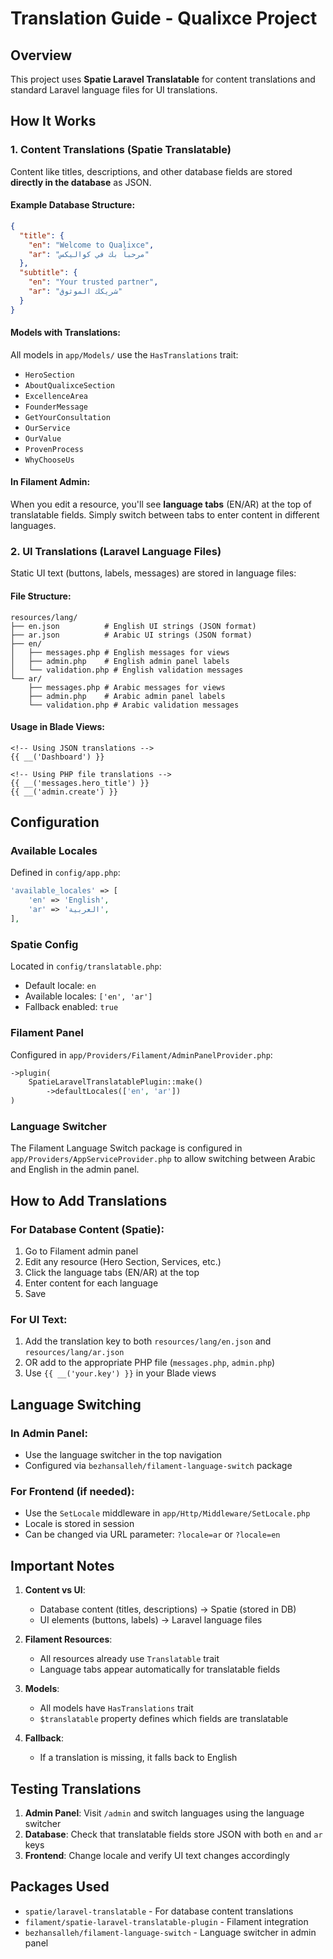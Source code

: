 # Translation Guide - Qualixce Project

## Overview
This project uses **Spatie Laravel Translatable** for content translations and standard Laravel language files for UI translations.

## How It Works

### 1. Content Translations (Spatie Translatable)
Content like titles, descriptions, and other database fields are stored **directly in the database** as JSON.

#### Example Database Structure:
```json
{
  "title": {
    "en": "Welcome to Qualixce",
    "ar": "مرحباً بك في كواليكس"
  },
  "subtitle": {
    "en": "Your trusted partner",
    "ar": "شريكك الموثوق"
  }
}
```

#### Models with Translations:
All models in `app/Models/` use the `HasTranslations` trait:
- `HeroSection`
- `AboutQualixceSection`
- `ExcellenceArea`
- `FounderMessage`
- `GetYourConsultation`
- `OurService`
- `OurValue`
- `ProvenProcess`
- `WhyChooseUs`

#### In Filament Admin:
When you edit a resource, you'll see **language tabs** (EN/AR) at the top of translatable fields. Simply switch between tabs to enter content in different languages.

### 2. UI Translations (Laravel Language Files)
Static UI text (buttons, labels, messages) are stored in language files:

#### File Structure:
```
resources/lang/
├── en.json          # English UI strings (JSON format)
├── ar.json          # Arabic UI strings (JSON format)
├── en/
│   ├── messages.php # English messages for views
│   ├── admin.php    # English admin panel labels
│   └── validation.php # English validation messages
└── ar/
    ├── messages.php # Arabic messages for views
    ├── admin.php    # Arabic admin panel labels
    └── validation.php # Arabic validation messages
```

#### Usage in Blade Views:
```blade
<!-- Using JSON translations -->
{{ __('Dashboard') }}

<!-- Using PHP file translations -->
{{ __('messages.hero_title') }}
{{ __('admin.create') }}
```

## Configuration

### Available Locales
Defined in `config/app.php`:
```php
'available_locales' => [
    'en' => 'English',
    'ar' => 'العربية',
],
```

### Spatie Config
Located in `config/translatable.php`:
- Default locale: `en`
- Available locales: `['en', 'ar']`
- Fallback enabled: `true`

### Filament Panel
Configured in `app/Providers/Filament/AdminPanelProvider.php`:
```php
->plugin(
    SpatieLaravelTranslatablePlugin::make()
        ->defaultLocales(['en', 'ar'])
)
```

### Language Switcher
The Filament Language Switch package is configured in `app/Providers/AppServiceProvider.php` to allow switching between Arabic and English in the admin panel.

## How to Add Translations

### For Database Content (Spatie):
1. Go to Filament admin panel
2. Edit any resource (Hero Section, Services, etc.)
3. Click the language tabs (EN/AR) at the top
4. Enter content for each language
5. Save

### For UI Text:
1. Add the translation key to both `resources/lang/en.json` and `resources/lang/ar.json`
2. OR add to the appropriate PHP file (`messages.php`, `admin.php`)
3. Use `{{ __('your.key') }}` in your Blade views

## Language Switching

### In Admin Panel:
- Use the language switcher in the top navigation
- Configured via `bezhansalleh/filament-language-switch` package

### For Frontend (if needed):
- Use the `SetLocale` middleware in `app/Http/Middleware/SetLocale.php`
- Locale is stored in session
- Can be changed via URL parameter: `?locale=ar` or `?locale=en`

## Important Notes

1. **Content vs UI**: 
   - Database content (titles, descriptions) → Spatie (stored in DB)
   - UI elements (buttons, labels) → Laravel language files

2. **Filament Resources**: 
   - All resources already use `Translatable` trait
   - Language tabs appear automatically for translatable fields

3. **Models**: 
   - All models have `HasTranslations` trait
   - `$translatable` property defines which fields are translatable

4. **Fallback**: 
   - If a translation is missing, it falls back to English

## Testing Translations

1. **Admin Panel**: Visit `/admin` and switch languages using the language switcher
2. **Database**: Check that translatable fields store JSON with both `en` and `ar` keys
3. **Frontend**: Change locale and verify UI text changes accordingly

## Packages Used

- `spatie/laravel-translatable` - For database content translations
- `filament/spatie-laravel-translatable-plugin` - Filament integration
- `bezhansalleh/filament-language-switch` - Language switcher in admin panel
